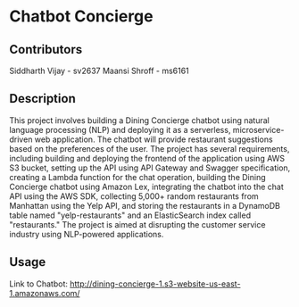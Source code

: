 # Chatbot Concierge #

## Contributors ##
Siddharth Vijay - sv2637
Maansi Shroff - ms6161


## Description ##

This project involves building a Dining Concierge chatbot using natural language processing (NLP) and deploying it as a serverless, microservice-driven web application. The chatbot will provide restaurant suggestions based on the preferences of the user. The project has several requirements, including building and deploying the frontend of the application using AWS S3 bucket, setting up the API using API Gateway and Swagger specification, creating a Lambda function for the chat operation, building the Dining Concierge chatbot using Amazon Lex, integrating the chatbot into the chat API using the AWS SDK, collecting 5,000+ random restaurants from Manhattan using the Yelp API, and storing the restaurants in a DynamoDB table named "yelp-restaurants" and an ElasticSearch index called "restaurants." The project is aimed at disrupting the customer service industry using NLP-powered applications.


## Usage ##

Link to Chatbot:
http://dining-concierge-1.s3-website-us-east-1.amazonaws.com/


